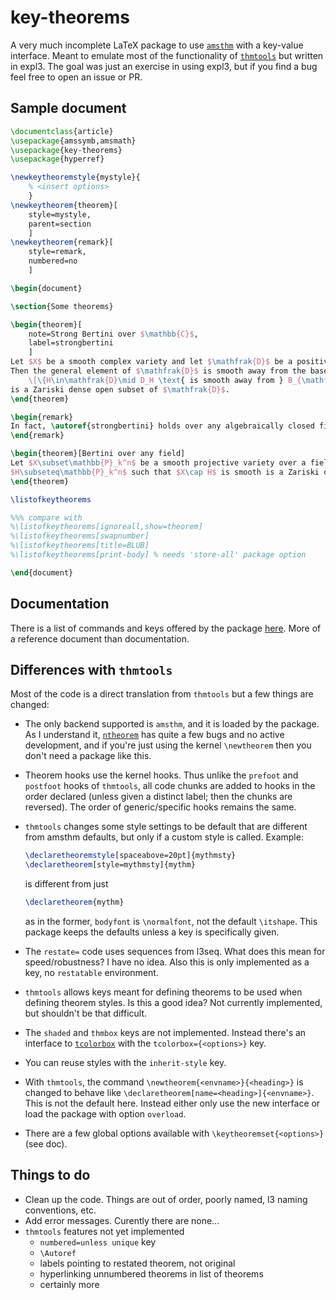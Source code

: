 # key-theorems

A very much incomplete LaTeX package to use [`amsthm`](https://www.ctan.org/pkg/amsthm)
with a key-value interface. Meant to emulate most of the functionality of [`thmtools`](https://www.ctan.org/pkg/thmtools)
but written in expl3. The goal was just an exercise in using expl3, but if you find a bug
feel free to open an issue or PR.

## Sample document
```tex
\documentclass{article}
\usepackage{amssymb,amsmath}
\usepackage{key-theorems}
\usepackage{hyperref}

\newkeytheoremstyle{mystyle}{
    % <insert options>
    }
\newkeytheorem{theorem}[
    style=mystyle,
    parent=section
    ]
\newkeytheorem{remark}[
    style=remark,
    numbered=no
    ]

\begin{document}

\section{Some theorems}

\begin{theorem}[
    note=Strong Bertini over $\mathbb{C}$,
    label=strongbertini
    ]
Let $X$ be a smooth complex variety and let $\mathfrak{D}$ be a positive dimensional linear system on $X$.
Then the general element of $\mathfrak{D}$ is smooth away from the base locus $B_{\mathfrak{D}}$. That is, the set
    \[\{H\in\mathfrak{D}\mid D_H \text{ is smooth away from } B_{\mathfrak{D}}\}\]
is a Zariski dense open subset of $\mathfrak{D}$.
\end{theorem}

\begin{remark}
In fact, \autoref{strongbertini} holds over any algebraically closed field of characteristic zero.
\end{remark}

\begin{theorem}[Bertini over any field]
Let $X\subset\mathbb{P}_k^n$ be a smooth projective variety over a field $k$. Then the set of hyperplanes
$H\subseteq\mathbb{P}_k^n$ such that $X\cap H$ is smooth is a Zariski dense open subset of $(\mathbb{P}_k^n)^*$.
\end{theorem}

\listofkeytheorems

%%% compare with
%\listofkeytheorems[ignoreall,show=theorem]
%\listofkeytheorems[swapnumber]
%\listofkeytheorems[title=BLUB]
%\listofkeytheorems[print-body] % needs 'store-all' package option

\end{document}
```

## Documentation
There is a list of commands and keys offered by the package
[here](https://github.com/mbertucci47/key-theorems/blob/main/doc/key-theorems-doc.pdf).
More of a reference document than documentation.

## Differences with `thmtools`

Most of the code is a direct translation from `thmtools`
but a few things are changed:
- The only backend supported is `amsthm`, and it is loaded by the package. As I understand it,
  [`ntheorem`](https://www.ctan.org/pkg/ntheorem) has quite a few bugs and no active development, and
  if you're just using the kernel `\newtheorem` then you don't need a package like this.
- Theorem hooks use the kernel hooks. Thus unlike the `prefoot` and `postfoot` hooks of
  `thmtools`, all code chunks are added to hooks in the order declared (unless given a
  distinct label; then the chunks are reversed). The order of generic/specific hooks
  remains the same.
- `thmtools` changes some style settings to be default that are different from
  amsthm defaults, but only if a custom style is called. Example:
  ```tex
  \declaretheoremstyle[spaceabove=20pt]{mythmsty}
  \declaretheorem[style=mythmsty]{mythm}
  ```
  
  is different from just
  
  ```tex
  \declaretheorem{mythm}
  ```
  
  as in the former, `bodyfont` is `\normalfont`, not the default `\itshape`.
  This package keeps the defaults unless a key is specifically given.
- The `restate=` code uses sequences from l3seq. What does this mean for speed/robustness?
  I have no idea. Also this is only implemented as a key, no `restatable` environment.
- `thmtools` allows keys meant for defining theorems to be used when defining theorem styles.
  Is this a good idea? Not currently implemented, but shouldn't be that difficult.
- The `shaded` and `thmbox` keys are not implemented. Instead there's an interface to [`tcolorbox`](https://www.ctan.org/pkg/tcolorbox)
  with the `tcolorbox={<options>}` key.
- You can reuse styles with the `inherit-style` key.
- With `thmtools`, the command `\newtheorem{<envname>}{<heading>}` is changed to behave like
  `\declaretheorem[name=<heading>]{<envname>}`. This is not the default here. Instead either
  only use the new interface or load the package with option `overload`.
- There are a few global options available with `\keytheoremset{<options>}` (see doc).

## Things to do

- Clean up the code. Things are out of order, poorly named, l3 naming conventions, etc.
- Add error messages. Curently there are none...
- `thmtools` features not yet implemented
    - `numbered=unless unique` key
    - `\Autoref`
    - labels pointing to restated theorem, not original
    - hyperlinking unnumbered theorems in list of theorems
    - certainly more
